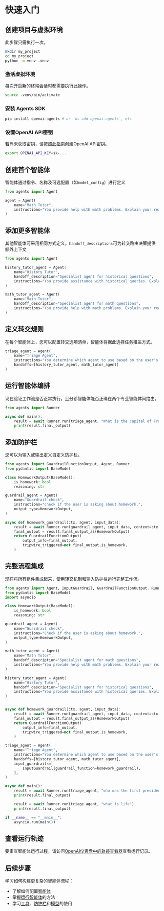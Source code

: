 # 快速入门

## 创建项目与虚拟环境

此步骤只需执行一次。

```bash
mkdir my_project
cd my_project
python -m venv .venv
```

### 激活虚拟环境

每次开启新的终端会话时都需要执行此操作。

```bash
source .venv/bin/activate
```

### 安装 Agents SDK

```bash
pip install openai-agents # or `uv add openai-agents`, etc
```

### 设置OpenAI API密钥

若尚未获取密钥，请按照[此指南](https://platform.openai.com/docs/quickstart#create-and-export-an-api-key)创建OpenAI API密钥。

```bash
export OPENAI_API_KEY=sk-...
```

## 创建首个智能体

智能体通过指令、名称及可选配置（如`model_config`）进行定义

```python
from agents import Agent

agent = Agent(
    name="Math Tutor",
    instructions="You provide help with math problems. Explain your reasoning at each step and include examples",
)
```

## 添加更多智能体

其他智能体可采用相同方式定义。`handoff_descriptions`可为转交路由决策提供额外上下文

```python
from agents import Agent

history_tutor_agent = Agent(
    name="History Tutor",
    handoff_description="Specialist agent for historical questions",
    instructions="You provide assistance with historical queries. Explain important events and context clearly.",
)

math_tutor_agent = Agent(
    name="Math Tutor",
    handoff_description="Specialist agent for math questions",
    instructions="You provide help with math problems. Explain your reasoning at each step and include examples",
)
```

## 定义转交规则

在每个智能体上，您可以配置转交选项清单，智能体将据此选择任务推进方式。

```python
triage_agent = Agent(
    name="Triage Agent",
    instructions="You determine which agent to use based on the user's homework question",
    handoffs=[history_tutor_agent, math_tutor_agent]
)
```

## 运行智能体编排

现在验证工作流是否正常执行，且分诊智能体能否正确在两个专业智能体间路由。

```python
from agents import Runner

async def main():
    result = await Runner.run(triage_agent, "What is the capital of France?")
    print(result.final_output)
```

## 添加防护栏

您可以为输入或输出定义自定义防护栏。

```python
from agents import GuardrailFunctionOutput, Agent, Runner
from pydantic import BaseModel

class HomeworkOutput(BaseModel):
    is_homework: bool
    reasoning: str

guardrail_agent = Agent(
    name="Guardrail check",
    instructions="Check if the user is asking about homework.",
    output_type=HomeworkOutput,
)

async def homework_guardrail(ctx, agent, input_data):
    result = await Runner.run(guardrail_agent, input_data, context=ctx.context)
    final_output = result.final_output_as(HomeworkOutput)
    return GuardrailFunctionOutput(
        output_info=final_output,
        tripwire_triggered=not final_output.is_homework,
    )
```

## 完整流程集成

现在将所有组件集成起来，使用转交机制和输入防护栏运行完整工作流。

```python
from agents import Agent, InputGuardrail, GuardrailFunctionOutput, Runner
from pydantic import BaseModel
import asyncio

class HomeworkOutput(BaseModel):
    is_homework: bool
    reasoning: str

guardrail_agent = Agent(
    name="Guardrail check",
    instructions="Check if the user is asking about homework.",
    output_type=HomeworkOutput,
)

math_tutor_agent = Agent(
    name="Math Tutor",
    handoff_description="Specialist agent for math questions",
    instructions="You provide help with math problems. Explain your reasoning at each step and include examples",
)

history_tutor_agent = Agent(
    name="History Tutor",
    handoff_description="Specialist agent for historical questions",
    instructions="You provide assistance with historical queries. Explain important events and context clearly.",
)


async def homework_guardrail(ctx, agent, input_data):
    result = await Runner.run(guardrail_agent, input_data, context=ctx.context)
    final_output = result.final_output_as(HomeworkOutput)
    return GuardrailFunctionOutput(
        output_info=final_output,
        tripwire_triggered=not final_output.is_homework,
    )

triage_agent = Agent(
    name="Triage Agent",
    instructions="You determine which agent to use based on the user's homework question",
    handoffs=[history_tutor_agent, math_tutor_agent],
    input_guardrails=[
        InputGuardrail(guardrail_function=homework_guardrail),
    ],
)

async def main():
    result = await Runner.run(triage_agent, "who was the first president of the united states?")
    print(result.final_output)

    result = await Runner.run(triage_agent, "what is life")
    print(result.final_output)

if __name__ == "__main__":
    asyncio.run(main())
```

## 查看运行轨迹

要审查智能体运行过程，请访问[OpenAI仪表盘中的轨迹查看器](https://platform.openai.com/traces)查看运行记录。

## 后续步骤

学习如何构建更复杂的智能体流程：

-   了解如何配置[智能体](agents.md)
-   掌握[运行智能体](running_agents.md)的方法
-   学习[工具](tools.md)、[防护栏](guardrails.md)和[模型](models.md)的使用